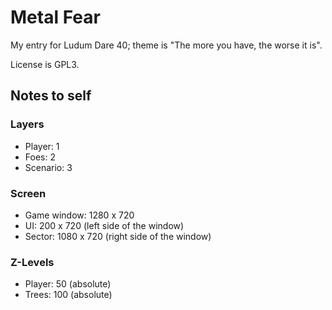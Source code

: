 # Metal Fear

My entry for Ludum Dare 40; theme is "The more you have, the worse it is".

License is GPL3.


## Notes to self

### Layers

* Player: 1
* Foes: 2
* Scenario: 3

### Screen

* Game window: 1280 x 720
* UI: 200 x 720 (left side of the window)
* Sector: 1080 x 720 (right side of the window)


### Z-Levels

* Player: 50 (absolute)
* Trees: 100 (absolute)
